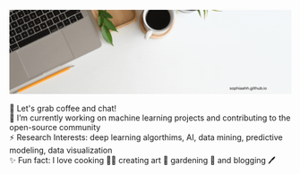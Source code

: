 ![Alt Text](Banner.gif)
<p> 💬 Let's grab coffee and chat! <br> 
🔭 I’m currently working on machine learning projects and contributing to the open-source community <br> 
⚡ Research Interests: deep learning algorthims, AI, data mining, predictive modeling, data visualization <br> 
✨ Fun fact: I love cooking 👩‍🍳 creating art 🎨 gardening 🌱 and blogging 🖊️ <br> <p>

<!--
**sophiaahh/sophiaahh** is a ✨ _special_ ✨ repository because its `README.md` (this file) appears on your GitHub profile.

Here are some ideas to get you started:

- 🔭 I’m currently working on ...
- 🌱 I’m currently learning ...
- 👯 I’m looking to collaborate on ...
- 🤔 I’m looking for help with ...
- 💬 Ask me about ...
- 📫 How to reach me: ...
- 😄 Pronouns: ...
- ⚡ Fun fact: ...
-->
